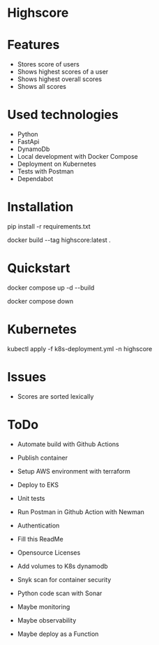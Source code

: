 # Highscore

# Features
* Stores score of users
* Shows highest scores of a user
* Shows highest overall scores
* Shows all scores

# Used technologies
* Python
* FastApi
* DynamoDb
* Local development with Docker Compose
* Deployment on Kubernetes
* Tests with Postman
* Dependabot

# Installation
pip install -r requirements.txt

docker build --tag highscore:latest .

# Quickstart
docker compose up -d --build

docker compose down

# Kubernetes
kubectl apply -f k8s-deployment.yml -n highscore

# Issues
* Scores are sorted lexically

# ToDo
* Automate build with Github Actions
* Publish container
* Setup AWS environment with terraform
* Deploy to EKS
* Unit tests
* Run Postman in Github Action with Newman
* Authentication
* Fill this ReadMe
* Opensource Licenses
* Add volumes to K8s dynamodb

* Snyk scan for container security
* Python code scan with Sonar

* Maybe monitoring
* Maybe observability
* Maybe deploy as a Function
